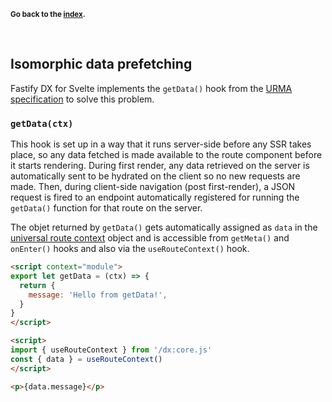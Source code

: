<sub>**Go back to the [index](https://github.com/fastify/fastify-dx/blob/main/packages/fastify-dx-svelte/README.md).**</sub>

<br>

## Isomorphic data prefetching

Fastify DX for Svelte implements the `getData()` hook from the [URMA specification](https://github.com/fastify/fastify-dx/blob/main/URMA.md) to solve this problem.

### `getData(ctx)`

This hook is set up in a way that it runs server-side before any SSR takes place, so any data fetched is made available to the route component before it starts rendering. During first render, any data retrieved on the server is automatically sent to be hydrated on the client so no new requests are made. Then, during client-side navigation (post first-render), a JSON request is fired to an endpoint automatically registered for running the `getData()` function for that route on the server.

The objet returned by `getData()` gets automatically assigned as `data` in the [universal route context](https://github.com/fastify/fastify-dx/blob/main/docs/svelte/route-context.md) object and is accessible from `getMeta()` and `onEnter()` hooks and also via the `useRouteContext()` hook.

```html
<script context="module">
export let getData = (ctx) => {
  return {
    message: 'Hello from getData!',
  }
}
</script>

<script>
import { useRouteContext } from '/dx:core.js'
const { data } = useRouteContext()
</script>

<p>{data.message}</p>
```
